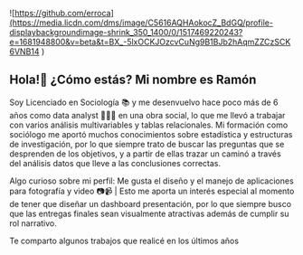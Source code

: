 ![https://github.com/erroca](https://media.licdn.com/dms/image/C5616AQHAokocZ_BdGQ/profile-displaybackgroundimage-shrink_350_1400/0/1517469220243?e=1681948800&v=beta&t=BX_-5lxOCKJOzcvCuNg9B1BJb2hAqmZZCzSCK6VNB14
)

## Hola!👋 ¿Cómo estás? Mi nombre es Ramón

Soy Licenciado en Sociología 📚 y me desenvuelvo hace poco más de 6 años como data analyst 👨🏻‍💻 en una obra social, lo que me llevó a trabajar con varios análisis multivariables y tablas relacionales. Mi formación como sociólogo me aportó muchos conocimientos sobre estadística y estructuras de investigación, por lo que siempre trato de buscar las preguntas que se desprenden de los objetivos, y a partir de ellas trazar un caminó a través del análisis datos que lleve a las conclusiones correctas.

Algo curioso sobre mi perfil: Me gusta el diseño y el manejo de aplicaciones para fotografía y video 📷📹 |
Esto me aporta un interés especial al momento de tener que diseñar un dashboard presentación, por lo que siempre busco que las entregas finales sean visualmente atractivas además de cumplir su rol narrativo.

Te comparto algunos trabajos que realicé en los últimos años 

<!--
**erroca/erroca** is a ✨ _special_ ✨ repository because its `README.md` (this file) appears on your GitHub profile.

Here are some ideas to get you started:

- 🔭 I’m currently working on ...
- 🌱 I’m currently learning ...
- 👯 I’m looking to collaborate on ...
- 🤔 I’m looking for help with ...
- 💬 Ask me about ...
- 📫 How to reach me: ...
- 😄 Pronouns: ...
- ⚡ Fun fact: ...
-->
